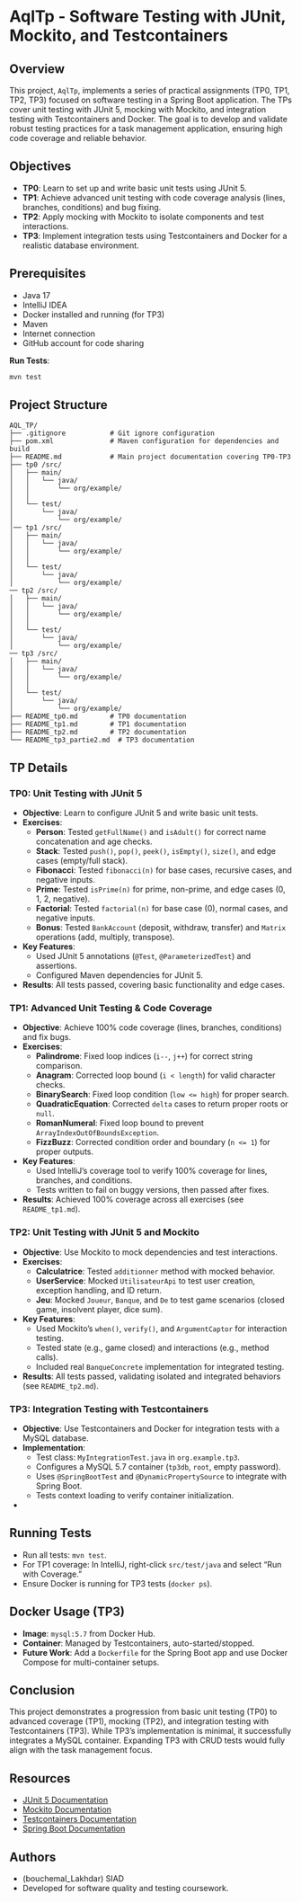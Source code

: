 # AqlTp - Software Testing with JUnit, Mockito, and Testcontainers

## Overview
This project, `AqlTp`, implements a series of practical assignments (TP0, TP1, TP2, TP3) focused on software testing in a Spring Boot application. The TPs cover unit testing with JUnit 5, mocking with Mockito, and integration testing with Testcontainers and Docker. The goal is to develop and validate robust testing practices for a task management application, ensuring high code coverage and reliable behavior.

## Objectives
- **TP0**: Learn to set up and write basic unit tests using JUnit 5.
- **TP1**: Achieve advanced unit testing with code coverage analysis (lines, branches, conditions) and bug fixing.
- **TP2**: Apply mocking with Mockito to isolate components and test interactions.
- **TP3**: Implement integration tests using Testcontainers and Docker for a realistic database environment.

## Prerequisites
- Java 17
- IntelliJ IDEA
- Docker installed and running (for TP3)
- Maven
- Internet connection
- GitHub account for code sharing

**Run Tests**:
   ```bash
   mvn test
   ```

## Project Structure
```
AQL_TP/
├── .gitignore           # Git ignore configuration
├── pom.xml              # Maven configuration for dependencies and build
├── README.md            # Main project documentation covering TP0-TP3
├── tp0 /src/
│   ├── main/
│   │   └── java/
│   │       └── org/example/
│   │           
│   └── test/
│       └── java/
│           └── org/example/
│── tp1 /src/
│   ├── main/
│   │   └── java/
│   │       └── org/example/
│   │           
│   └── test/
│       └── java/
│           └── org/example/
── tp2 /src/
│   ├── main/
│   │   └── java/
│   │       └── org/example/
│   │           
│   └── test/
│       └── java/
│           └── org/example/
── tp3 /src/
│   ├── main/
│   │   └── java/
│   │       └── org/example/
│   │           
│   └── test/
│       └── java/
│           └── org/example/               
├── README_tp0.md        # TP0 documentation
├── README_tp1.md        # TP1 documentation
├── README_tp2.md        # TP2 documentation
└── README_tp3_partie2.md  # TP3 documentation
```

## TP Details

### TP0: Unit Testing with JUnit 5
- **Objective**: Learn to configure JUnit 5 and write basic unit tests.
- **Exercises**:
  - **Person**: Tested `getFullName()` and `isAdult()` for correct name concatenation and age checks.
  - **Stack**: Tested `push()`, `pop()`, `peek()`, `isEmpty()`, `size()`, and edge cases (empty/full stack).
  - **Fibonacci**: Tested `fibonacci(n)` for base cases, recursive cases, and negative inputs.
  - **Prime**: Tested `isPrime(n)` for prime, non-prime, and edge cases (0, 1, 2, negative).
  - **Factorial**: Tested `factorial(n)` for base case (0), normal cases, and negative inputs.
  - **Bonus**: Tested `BankAccount` (deposit, withdraw, transfer) and `Matrix` operations (add, multiply, transpose).
- **Key Features**:
  - Used JUnit 5 annotations (`@Test`, `@ParameterizedTest`) and assertions.
  - Configured Maven dependencies for JUnit 5.
- **Results**: All tests passed, covering basic functionality and edge cases.

### TP1: Advanced Unit Testing & Code Coverage
- **Objective**: Achieve 100% code coverage (lines, branches, conditions) and fix bugs.
- **Exercises**:
  - **Palindrome**: Fixed loop indices (`i--`, `j++`) for correct string comparison.
  - **Anagram**: Corrected loop bound (`i < length`) for valid character checks.
  - **BinarySearch**: Fixed loop condition (`low <= high`) for proper search.
  - **QuadraticEquation**: Corrected `delta` cases to return proper roots or `null`.
  - **RomanNumeral**: Fixed loop bound to prevent `ArrayIndexOutOfBoundsException`.
  - **FizzBuzz**: Corrected condition order and boundary (`n <= 1`) for proper outputs.
- **Key Features**:
  - Used IntelliJ’s coverage tool to verify 100% coverage for lines, branches, and conditions.
  - Tests written to fail on buggy versions, then passed after fixes.
- **Results**: Achieved 100% coverage across all exercises (see `README_tp1.md`).

### TP2: Unit Testing with JUnit 5 and Mockito
- **Objective**: Use Mockito to mock dependencies and test interactions.
- **Exercises**:
  - **Calculatrice**: Tested `additionner` method with mocked behavior.
  - **UserService**: Mocked `UtilisateurApi` to test user creation, exception handling, and ID return.
  - **Jeu**: Mocked `Joueur`, `Banque`, and `De` to test game scenarios (closed game, insolvent player, dice sum).
- **Key Features**:
  - Used Mockito’s `when()`, `verify()`, and `ArgumentCaptor` for interaction testing.
  - Tested state (e.g., game closed) and interactions (e.g., method calls).
  - Included real `BanqueConcrete` implementation for integrated testing.
- **Results**: All tests passed, validating isolated and integrated behaviors (see `README_tp2.md`).

### TP3: Integration Testing with Testcontainers
- **Objective**: Use Testcontainers and Docker for integration tests with a MySQL database.
- **Implementation**:
  - Test class: `MyIntegrationTest.java` in `org.example.tp3`.
  - Configures a MySQL 5.7 container (`tp3db`, `root`, empty password).
  - Uses `@SpringBootTest` and `@DynamicPropertySource` to integrate with Spring Boot.
  - Tests context loading to verify container initialization.
- 
## Running Tests
- Run all tests: `mvn test`.
- For TP1 coverage: In IntelliJ, right-click `src/test/java` and select “Run with Coverage.”
- Ensure Docker is running for TP3 tests (`docker ps`).

## Docker Usage (TP3)
- **Image**: `mysql:5.7` from Docker Hub.
- **Container**: Managed by Testcontainers, auto-started/stopped.
- **Future Work**: Add a `Dockerfile` for the Spring Boot app and use Docker Compose for multi-container setups.


## Conclusion
This project demonstrates a progression from basic unit testing (TP0) to advanced coverage (TP1), mocking (TP2), and integration testing with Testcontainers (TP3). While TP3’s implementation is minimal, it successfully integrates a MySQL container. Expanding TP3 with CRUD tests would fully align with the task management focus.

## Resources
- [JUnit 5 Documentation](https://junit.org/junit5/docs/current/user-guide/)
- [Mockito Documentation](https://site.mockito.org/)
- [Testcontainers Documentation](https://java.testcontainers.org/)
- [Spring Boot Documentation](https://docs.spring.io/spring-boot/docs/current/reference/html/)

## Authors
-  (bouchemal_Lakhdar) SIAD
- Developed for software quality and testing coursework.